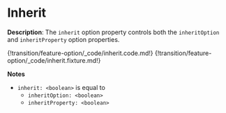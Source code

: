 # Inherit

__Description__: The `inherit` option property controls both the `inheritOption` and `inheritProperty` option properties.

{!transition/feature-option/_code/inherit.code.md!}
{!transition/feature-option/_code/inherit.fixture.md!}

__Notes__

+ `inherit: <boolean>` is equal to
    * `inheritOption: <boolean>`
    * `inheritProperty: <boolean>`

<div class="cf"></div>
<div class="end-last"></div>

